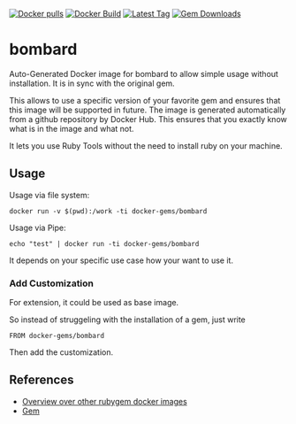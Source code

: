 [![Docker pulls](https://img.shields.io/docker/pulls/rubygem/bombard.svg)](https://hub.docker.com/r/rubygem/bombard/)
[![Docker Build](https://img.shields.io/docker/automated/rubygem/bombard.svg)](https://hub.docker.com/r/rubygem/bombard/)
[![Latest Tag](https://img.shields.io/github/tag/docker-rubygem/bombard.svg)](https://hub.docker.com/r/rubygem/bombard/)
[![Gem Downloads](https://img.shields.io/gem/dt/bombard.svg)](https://rubygems.org/gems/bombard/)
# bombard

Auto-Generated Docker image for bombard to allow simple usage without installation.
It is in sync with the original gem.

This allows to use a specific version of your favorite gem and ensures that this image will be supported in future.
The image is generated automatically from a github repository by Docker Hub.
This ensures that you exactly know what is in the image and what not.

It lets you use Ruby Tools without the need to install ruby on your machine.

## Usage

Usage via file system:

`docker run -v $(pwd):/work -ti docker-gems/bombard`

Usage via Pipe:

`echo "test" | docker run -ti docker-gems/bombard`

It depends on your specific use case how your want to use it.

### Add Customization

For extension, it could be used as base image.

So instead of struggeling with the installation of a gem, just write

`FROM docker-gems/bombard`

Then add the customization.

## References

 - [Overview over other rubygem docker images](https://github.com/thinkbot/docker-rubygem)
 - [Gem](https://rubygems.org/gems/bombard/)
